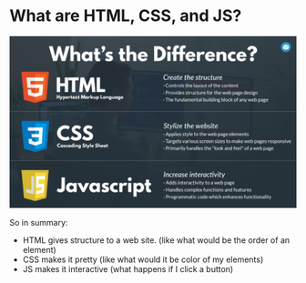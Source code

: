 # What are HTML, CSS, and JS?

![Untitled](./what-is-html-css-and-js/untitled.png)

So in summary:

- HTML gives structure to a web site. (like what would be the order of an element)
- CSS makes it pretty (like what would it be color of my elements)
- JS makes it interactive (what happens if I click a button)